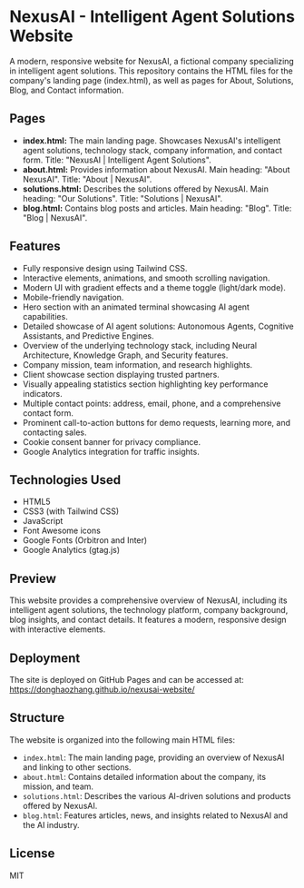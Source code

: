 # NexusAI - Intelligent Agent Solutions Website

A modern, responsive website for NexusAI, a fictional company specializing in intelligent agent solutions. This repository contains the HTML files for the company's landing page (index.html), as well as pages for About, Solutions, Blog, and Contact information.

## Pages

- **index.html:** The main landing page. Showcases NexusAI's intelligent agent solutions, technology stack, company information, and contact form. Title: "NexusAI | Intelligent Agent Solutions".
- **about.html:** Provides information about NexusAI. Main heading: "About NexusAI". Title: "About | NexusAI".
- **solutions.html:** Describes the solutions offered by NexusAI. Main heading: "Our Solutions". Title: "Solutions | NexusAI".
- **blog.html:** Contains blog posts and articles. Main heading: "Blog". Title: "Blog | NexusAI".

## Features

- Fully responsive design using Tailwind CSS.
- Interactive elements, animations, and smooth scrolling navigation.
- Modern UI with gradient effects and a theme toggle (light/dark mode).
- Mobile-friendly navigation.
- Hero section with an animated terminal showcasing AI agent capabilities.
- Detailed showcase of AI agent solutions: Autonomous Agents, Cognitive Assistants, and Predictive Engines.
- Overview of the underlying technology stack, including Neural Architecture, Knowledge Graph, and Security features.
- Company mission, team information, and research highlights.
- Client showcase section displaying trusted partners.
- Visually appealing statistics section highlighting key performance indicators.
- Multiple contact points: address, email, phone, and a comprehensive contact form.
- Prominent call-to-action buttons for demo requests, learning more, and contacting sales.
- Cookie consent banner for privacy compliance.
- Google Analytics integration for traffic insights.

## Technologies Used

- HTML5
- CSS3 (with Tailwind CSS)
- JavaScript
- Font Awesome icons
- Google Fonts (Orbitron and Inter)
- Google Analytics (gtag.js)

## Preview

This website provides a comprehensive overview of NexusAI, including its intelligent agent solutions, the technology platform, company background, blog insights, and contact details. It features a modern, responsive design with interactive elements.

## Deployment

The site is deployed on GitHub Pages and can be accessed at: https://donghaozhang.github.io/nexusai-website/

## Structure

The website is organized into the following main HTML files:

- `index.html`: The main landing page, providing an overview of NexusAI and linking to other sections.
- `about.html`: Contains detailed information about the company, its mission, and team.
- `solutions.html`: Describes the various AI-driven solutions and products offered by NexusAI.
- `blog.html`: Features articles, news, and insights related to NexusAI and the AI industry.

## License

MIT 